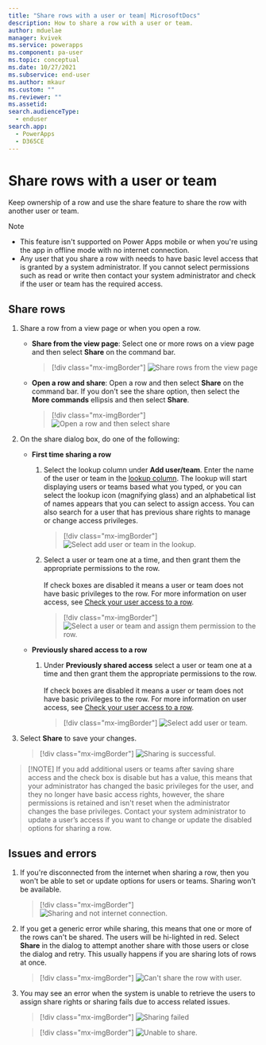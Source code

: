 ```yaml
---
title: "Share rows with a user or team| MicrosoftDocs"
description: How to share a row with a user or team.
author: mduelae
manager: kvivek
ms.service: powerapps
ms.component: pa-user
ms.topic: conceptual
ms.date: 10/27/2021
ms.subservice: end-user
ms.author: mkaur
ms.custom: ""
ms.reviewer: ""
ms.assetid: 
search.audienceType: 
  - enduser
search.app: 
  - PowerApps
  - D365CE
---
```


 # Share rows with a user or team

 
Keep ownership of a row and use the share feature to share the row with another user or team. 
 

> [!NOTE]
> - This feature isn't supported on Power Apps mobile or when you're using the app in offline mode with no internet connection. 
> - Any user that you share a row with needs to have basic level access that is granted by a system administrator. If you cannot select permissions such as read or write then contact your system administrator and check if the user or team has the required access.


## Share rows

1. Share a row from a view page or when you open a row.

    - **Share from the view page**: Select one or more rows on a view page and then select **Share** on the command bar.

      > [!div class="mx-imgBorder"]
      > ![Share rows from the view page](media/share-row-view-page.png "Share rows from the view page")


    - **Open a row and share**: Open a row and then select **Share** on the command bar. If you don't see the share option, then select the **More commands** ellipsis and then select **Share**.

      > [!div class="mx-imgBorder"]
      > ![Open a row and then select share](media/share-row-1.png "Open a row and then select share.")

2.  On the share dialog box, do one of the following:

    - **First time sharing a row**
      1. Select the lookup column under **Add user/team**. Enter the name of the user or team in the [lookup column](lookup-field.md). The lookup will start displaying users or teams based what you typed, or you can select the lookup icon (magnifying glass) and an alphabetical list of names appears that you can select to assign access. You can also search for a user that has previous share rights to manage or change access privileges.


          > [!div class="mx-imgBorder"]
          > ![Select add user or team in the lookup.](media/share-row-lookup-rows.png "Select add user or team in the lookup")

      2. Select a user or team one at a time, and then grant them the appropriate permissions to the row. <br> <br> If check boxes are disabled it means a user or team does not have basic privileges to the row. For more information on user access, see [Check your user access to a row](access-checker.md).

         > [!div class="mx-imgBorder"]
         > ![Select a user or team and assign them permission to the row.](media/share-row-assign-permission.png "Select a user or team and assign them permission to the row.")

    - **Previously shared access to a row**
      1. Under **Previously shared access** select a user or team one at a time and then grant them the appropriate permissions to the row. <br> <br> If check boxes are disabled it means a user or team does not have basic privileges to the row. For more information on user access, see [Check your user access to a row](access-checker.md).

          > [!div class="mx-imgBorder"]
          > ![Select add user or team.](media/share-row-share-dialog.png "Select add user or team")


3. Select **Share** to save your changes. 

    > [!div class="mx-imgBorder"]
    > ![Sharing is successful.](media/share-row-shared.png "Sharing is successful.")

 > [!NOTE] If you add additional users or teams after saving share access and the check box is disable but has a value, this means that your administrator has changed the basic privileges for the user, and they no longer have basic access rights, however, the share permissions is retained and isn't reset when the administrator changes the base privileges. Contact your system administrator to update a user’s access if you want to change or update the disabled options for sharing a row.
 
 ## Issues and errors
 
1. If you're disconnected from the internet when sharing a row, then you won't be able to set or update options for users or teams. Sharing won't be available.

   > [!div class="mx-imgBorder"]
   > ![Sharing and not internet connection.](media/share-ts1.png "Sharing and not internet connection.")

2. If you get a generic error while sharing, this means that one or more of the rows can't be shared. The users will be hi-lighted in red. Select **Share** in the dialog to attempt another share with those users or close the dialog and retry. This usually happens if you are sharing lots of rows at once.

   > [!div class="mx-imgBorder"]
   > ![Can't share the row with user.](media/share-ts2.png "Can't share a row with user.")

3. You may see an error when the system is unable to retrieve the users to assign share rights or sharing fails due to access related issues.

   > [!div class="mx-imgBorder"]
   > ![Sharing failed](media/share-ts3.png "Sharing failed")


   > [!div class="mx-imgBorder"]
   > ![Unable to share.](media/share-ts4.png "Unable to share.")


